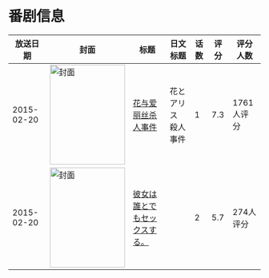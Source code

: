 # 番剧信息

|放送日期|封面|标题|日文标题|话数|评分|评分人数|
|---|---|---|---|---|---|---|
|2015-02-20|<img src="https://lain.bgm.tv/pic/cover/c/13/ed/115732_ae4L6.jpg" alt="封面" style="width:150px;height:200px;object-fit:cover;">|[花与爱丽丝杀人事件](https://bangumi.tv/subject/115732)|花とアリス 殺人事件|1|7.3|1761人评分|
|2015-02-20|<img src="https://bangumi.tv/img/no_icon_subject.png" alt="封面" style="width:150px;height:200px;object-fit:cover;">|[彼女は誰とでもセックスする。](https://bangumi.tv/subject/121883)||2|5.7|274人评分|
